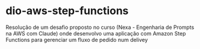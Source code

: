 # dio-aws-step-functions
Resolução de um desafio proposto no curso (Nexa - Engenharia de Prompts na AWS com Claude) onde desenvolvo uma aplicação com Amazon Step Functions para gerenciar um fluxo de pedido num delivey

